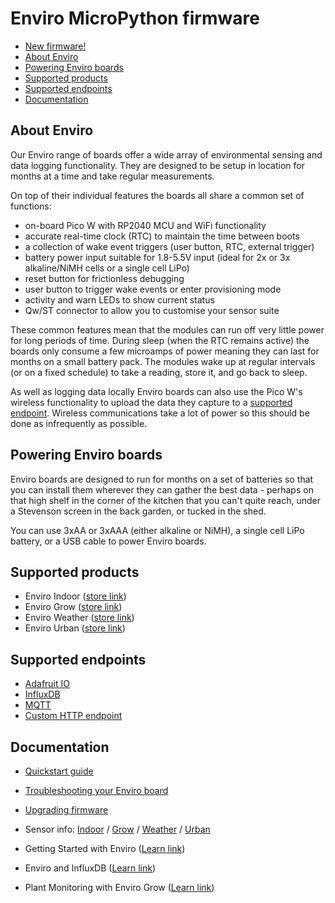 # Enviro MicroPython firmware <!-- omit in toc -->

- [New firmware!](#new-firmware)
- [About Enviro](#about-enviro)
- [Powering Enviro boards](#powering-enviro-boards)
- [Supported products](#supported-products)
- [Supported endpoints](#supported-endpoints)
- [Documentation](#documentation)

## About Enviro

Our Enviro range of boards offer a wide array of environmental sensing and data logging functionality. They are designed to be setup in location for months at a time and take regular measurements.

On top of their individual features the boards all share a common set of functions:

- on-board Pico W with RP2040 MCU and WiFi functionality
- accurate real-time clock (RTC) to maintain the time between boots
- a collection of wake event triggers (user button, RTC, external trigger)
- battery power input suitable for 1.8-5.5V input (ideal for 2x or 3x alkaline/NiMH cells or a single cell LiPo)
- reset button for frictionless debugging
- user button to trigger wake events or enter provisioning mode
- activity and warn LEDs to show current status
- Qw/ST connector to allow you to customise your sensor suite

These common features mean that the modules can run off very little power for long periods of time. During sleep (when the RTC remains active) the boards only consume a few microamps of power meaning they can last for months on a small battery pack. The modules wake up at regular intervals (or on a fixed schedule) to take a reading, store it, and go back to sleep.

As well as logging data locally Enviro boards can also use the Pico W's wireless functionality to upload the data they capture to a [supported endpoint](#supported-endpoints). Wireless communications take a lot of power so this should be done as infrequently as possible.

## Powering Enviro boards

Enviro boards are designed to run for months on a set of batteries so that you can install them wherever they can gather the best data - perhaps on that high shelf in the corner of the kitchen that you can't quite reach, under a Stevenson screen in the back garden, or tucked in the shed.

You can use 3xAA or 3xAAA (either alkaline or NiMH), a single cell LiPo battery, or a USB cable to power Enviro boards.

## Supported products

- Enviro Indoor ([store link](https://shop.pimoroni.com/products/enviro-indoor))
- Enviro Grow ([store link](https://shop.pimoroni.com/products/enviro-grow))
- Enviro Weather ([store link](https://shop.pimoroni.com/products/enviro-weather))
- Enviro Urban ([store link](https://shop.pimoroni.com/products/enviro-urban))

## Supported endpoints
- [Adafruit IO](documentation/destinations/adafruit-io.md)
- [InfluxDB](documentation/destinations/influxdb.md)
- [MQTT](documentation/destinations/mqtt.md)
- [Custom HTTP endpoint](documentation/destinations/custom-http-endpoint.md)

## Documentation

- [Quickstart guide](documentation/getting-started.md)
- [Troubleshooting your Enviro board](documentation/troubleshooting.md)
- [Upgrading firmware](documentation/upgrading-firmware.md)
- Sensor info: [Indoor](documentation/boards/enviro-indoor.md) / [Grow](documentation/boards/enviro-grow.md) / [Weather](documentation/boards/enviro-weather.md) / [Urban](documentation/boards/enviro-urban.md)

- Getting Started with Enviro ([Learn link](https://learn.pimoroni.com/article/getting-started-with-enviro))
- Enviro and InfluxDB ([Learn link](https://learn.pimoroni.com/article/enviro-and-influxdb))
- Plant Monitoring with Enviro Grow ([Learn link](https://learn.pimoroni.com/article/plant-monitoring-with-enviro-grow))
